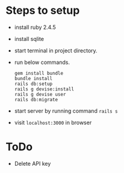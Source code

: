 
# Steps to setup

- install ruby 2.4.5
- install sqlite
- start terminal in project directory.
- run below commands.

    ```
    gem install bundle
    bundle install
    rails db:setup
    rails g devise:install
    rails g devise user
    rails db:migrate
    ```

- start server by running command `rails s`
- visit `localhost:3000` in browser

# ToDo

- Delete API key